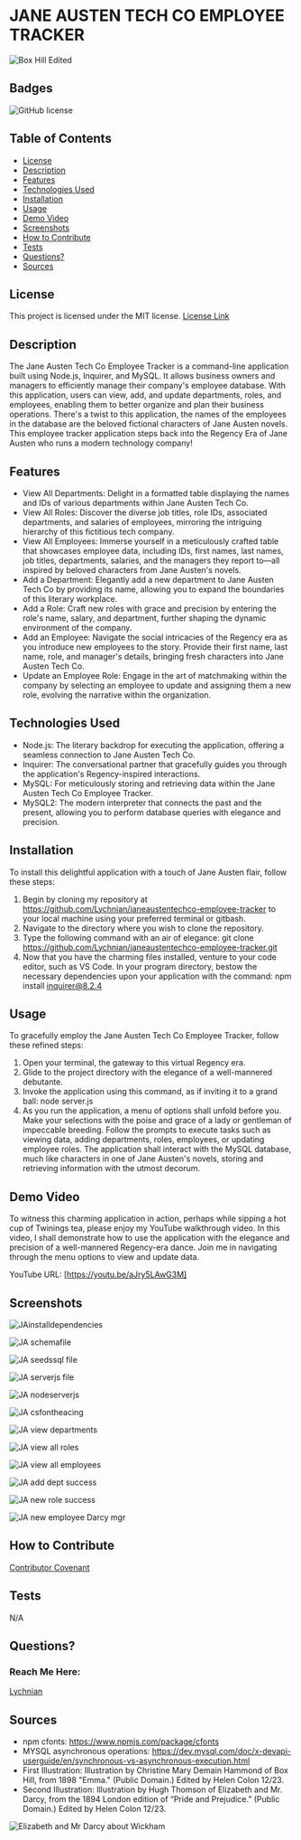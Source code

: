 # JANE AUSTEN TECH CO EMPLOYEE TRACKER
![Box Hill Edited](https://github.com/Lychnian/janeaustentechco-employee-tracker/assets/140586279/a0211a76-4c51-47c0-ac59-91ba32d5bd9e)



## Badges
![GitHub license](https://img.shields.io/badge/license-MIT-blue.svg)


## Table of Contents
* [License](#license)
* [Description](#description)
* [Features](#features)
* [Technologies Used](#technologies-used)
* [Installation](#installation)
* [Usage](#usage)
* [Demo Video](#demo-video)
* [Screenshots](#screenshots)
* [How to Contribute](#how-to-contribute)
* [Tests](#tests)
* [Questions?](#questions)
* [Sources](#sources)


## License
This project is licensed under the MIT license.
[License Link](https://opensource.org/licenses/MIT)


## Description
The Jane Austen Tech Co Employee Tracker is a command-line application built using Node.js, Inquirer, and MySQL. It allows business owners and managers to efficiently manage their company's employee database. With this application, users can view, add, and update departments, roles, and employees, enabling them to better organize and plan their business operations. There's a twist to this application, the names of the employees in the database are the beloved fictional characters of Jane Austen novels. This employee tracker application steps back into the Regency Era of Jane Austen who runs a modern technology company! 


## Features 
- View All Departments: Delight in a formatted table displaying the names and IDs of various departments within Jane Austen Tech Co.
- View All Roles: Discover the diverse job titles, role IDs, associated departments, and salaries of employees, mirroring the intriguing hierarchy of this fictitious tech company.
- View All Employees: Immerse yourself in a meticulously crafted table that showcases employee data, including IDs, first names, last names, job titles, departments, salaries, and the managers they report to—all inspired by beloved characters from Jane Austen's novels.
- Add a Department: Elegantly add a new department to Jane Austen Tech Co by providing its name, allowing you to expand the boundaries of this literary workplace.
- Add a Role: Craft new roles with grace and precision by entering the role's name, salary, and department, further shaping the dynamic environment of the company.
- Add an Employee: Navigate the social intricacies of the Regency era as you introduce new employees to the story. Provide their first name, last name, role, and manager's details, bringing fresh characters into Jane Austen Tech Co.
- Update an Employee Role: Engage in the art of matchmaking within the company by selecting an employee to update and assigning them a new role, evolving the narrative within the organization.


## Technologies Used
- Node.js: The literary backdrop for executing the application, offering a seamless connection to Jane Austen Tech Co.
- Inquirer: The conversational partner that gracefully guides you through the application's Regency-inspired interactions.
- MySQL:  For meticulously storing and retrieving data within the Jane Austen Tech Co Employee Tracker.
- MySQL2: The modern interpreter that connects the past and the present, allowing you to perform database queries with elegance and precision.


## Installation
To install this delightful application with a touch of Jane Austen flair, follow these steps:

1. Begin by cloning my repository at https://github.com/Lychnian/janeaustentechco-employee-tracker to your local machine using your preferred terminal or gitbash.
2. Navigate to the directory where you wish to clone the repository.
3. Type the following command with an air of elegance:
        git clone https://github.com/Lychnian/janeaustentechco-employee-tracker.git
4. Now that you have the charming files installed, venture to your code editor, such as VS Code. In your program directory, bestow the necessary dependencies upon your application with the command:
        npm install inquirer@8.2.4


## Usage
To gracefully employ the Jane Austen Tech Co Employee Tracker, follow these refined steps:

1. Open your terminal, the gateway to this virtual Regency era.
2. Glide to the project directory with the elegance of a well-mannered debutante.
3. Invoke the application using this command, as if inviting it to a grand ball:
        node server.js
4. As you run the application, a menu of options shall unfold before you. Make your selections with the poise and grace of a lady or gentleman of impeccable breeding. Follow the prompts to execute tasks such as viewing data, adding departments, roles, employees, or updating employee roles.
The application shall interact with the MySQL database, much like characters in one of Jane Austen's novels, storing and retrieving information with the utmost decorum.


## Demo Video
To witness this charming application in action, perhaps while sipping a hot cup of Twinings tea, please enjoy my YouTube walkthrough video. In this video, I shall demonstrate how to use the application with the elegance and precision of a well-mannered Regency-era dance. Join me in navigating through the menu options to view and update data.

YouTube URL: [https://youtu.be/aJry5LAwG3M]


## Screenshots


![JAinstalldependencies](https://github.com/Lychnian/janeaustentechco-employee-tracker/assets/140586279/249ad9d1-dab7-410a-a15a-42126c9ffd65)




![JA schemafile](https://github.com/Lychnian/janeaustentechco-employee-tracker/assets/140586279/197f8909-0e21-45a5-b1eb-6a09df84be24)




![JA seedssql file](https://github.com/Lychnian/janeaustentechco-employee-tracker/assets/140586279/d877e42f-7963-46d6-b64a-6e862b80fb17)




![JA serverjs file](https://github.com/Lychnian/janeaustentechco-employee-tracker/assets/140586279/d48738d3-83d5-4a1f-9042-9633b443948d)




![JA nodeserverjs](https://github.com/Lychnian/janeaustentechco-employee-tracker/assets/140586279/15d5afe2-abb4-460d-8034-ecd53e0ed122)




![JA csfontheacing](https://github.com/Lychnian/janeaustentechco-employee-tracker/assets/140586279/174f0813-e0f5-407c-ba0a-cadc853afc9e)




![JA view departments](https://github.com/Lychnian/janeaustentechco-employee-tracker/assets/140586279/95793d20-87bb-4935-8c9d-f68f839e4f7b)




![JA view all roles](https://github.com/Lychnian/janeaustentechco-employee-tracker/assets/140586279/cf307842-529f-470d-b319-fc62bd624bbf)





![JA view all employees](https://github.com/Lychnian/janeaustentechco-employee-tracker/assets/140586279/1eb82683-1a83-4d4c-8860-d74a9d6fe761)




![JA add dept success](https://github.com/Lychnian/janeaustentechco-employee-tracker/assets/140586279/addb1f0a-6081-4f3c-b929-398beb147eec)




![JA new role success](https://github.com/Lychnian/janeaustentechco-employee-tracker/assets/140586279/6d25da97-9903-4dce-9d19-a6bc98d24af0)




![JA new employee Darcy mgr](https://github.com/Lychnian/janeaustentechco-employee-tracker/assets/140586279/5e2398e4-3835-4e3e-82f6-9b6001f2a88e)




  
## How to Contribute
[Contributor Covenant](https://www.contributor-covenant.org/)  



  
## Tests
N/A



## Questions?
### Reach Me Here: 
[Lychnian](https://github.com/Lychnian)


## Sources

- npm cfonts: https://www.npmjs.com/package/cfonts
- MYSQL asynchronous operations: https://dev.mysql.com/doc/x-devapi-userguide/en/synchronous-vs-asynchronous-execution.html
- First Illustration: Illustration by Christine Mary Demain Hammond of Box Hill, from 1898 "Emma."  (Public Domain.) Edited by Helen Colon 12/23.
- Second Illustration: Illustration by Hugh Thomson of Elizabeth and Mr. Darcy, from the 1894 London edition of “Pride and Prejudice.” (Public Domain.) Edited by Helen Colon 12/23.




![Elizabeth and Mr Darcy about Wickham](https://github.com/Lychnian/janeaustentechco-employee-tracker/assets/140586279/02195a04-5468-4efb-a90b-4670e0b1ef4c)

